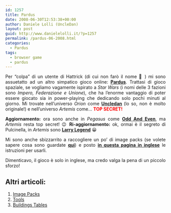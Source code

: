 ```yaml
---
id: 1257
title: Pardus
date: 2008-06-30T12:53:38+00:00
author: Daniele Lolli (UncleDan)
layout: post
guid: http://www.danielelolli.it/?p=1257
permalink: /pardus-06-2008.html
categories:
  - Pardus
tags:
  - browser game
  - pardus
---
```

<p style="text-align: justify;">
  Per &#8220;colpa&#8221; di un utente di Hattrick (di cui non farò il nome 🙂 ) mi sono assuetatto ad un altro simpatico gioco online: <a href="http://www.pardus.at/" target="_blank"><strong>Pardus</strong></a>. Trattasi di gioco spaziale, se vogliamo vagamente ispirato a <em>Star Wars</em> (i nomi delle 3 fazioni sono <em>Impero, Federazione e Unione</em>), che ha l&#8217;enorme vantaggio di poter essere giocato sia in power-playing che dedicando solo pochi minuti al giorno. Mi trovate nell&#8217;universo <em>Orion</em> come <strong><a title="PM Uncledan" href="http://orion.pardus.at/sendmsg.php?to=Uncledan" target="_blank">Uncledan</a> </strong>(lo so, non è molto originale!) e nell&#8217;universo <em>Artemis</em> come&#8230; <span style="color: #ff0000;"><strong>TOP SECRET!</strong></span>
</p>

<p style="text-align: justify;">
  <strong>Aggiornamento:</strong> ora sono anche in <em>Pegasus </em>come <a title="PM Odd And Even" href="http://pegasus.pardus.at/sendmsg.php?to=Odd And Even" target="_blank"><strong>Odd And Even</strong></a>, ma <em>Artemis </em>resta top secret! 😉 <strong>Ri-aggiornamento:</strong> ok, ormai è il segreto di Pulcinella, in <em>Artemis </em>sono <strong><a title="PM Larry Legend" href="http://artemis.pardus.at/sendmsg.php?to=Larry Legend" target="_blank">Larry Legend</a></strong> 😀
</p>

<p style="text-align: justify;">
  Mi sono anche sbizzarrito a raccogliere un po&#8217; di image packs (se volete sapere cosa sono guardate <a title="Pardus - FAQ" href="http://www.pardus.at/index.php?section=faq_technical" target="_blank"><strong>qui</strong></a>) e posto <a href="http://www.danielelolli.it/pardus-image-packs-06-2008.html" target="_self"><strong>in questa pagina in inglese</strong></a> le istruzioni per usarli.
</p>

<p style="text-align: justify;">
  Dimenticavo, il gioco è solo in inglese, ma credo valga la pena di un piccolo sforzo!
</p>

## Altri articoli:

  1. [Image Packs](http://www.danielelolli.it/pardus-image-packs-06-2008.html "Pardus - Image Packs")
  2. [Tools](http://www.danielelolli.it/pardus-tools-04-2009.html "Pardus - Tools")
  3. [Buildings Tables](http://www.danielelolli.it/pardus-building-tables-08-2010.html "Pardus - Buildings Tables")